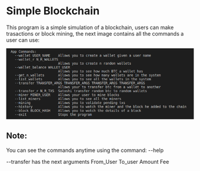 # Simple Blockchain

This program is a simple simulation of a blockchain, users can make trasactions or block mining, the next image contains all the commands a user can use:

![alt text](./commands.png)
## Note:
You can see the commands anytime using the command: --help

--transfer has the next arguments From_User To_user Amount Fee
